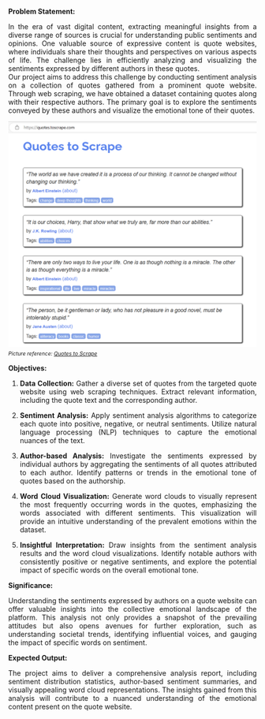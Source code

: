 **Problem Statement:**
<div style="text-align: justify;">
In the era of vast digital content, extracting meaningful insights from a diverse range of sources is crucial for understanding public sentiments and opinions. One valuable source of expressive content is quote websites, where individuals share their thoughts and perspectives on various aspects of life. The challenge lies in efficiently analyzing and visualizing the sentiments expressed by different authors in these quotes.
</div>
<div style="text-align: justify;">
Our project aims to address this challenge by conducting sentiment analysis on a collection of quotes gathered from a prominent quote website. Through web scraping, we have obtained a dataset containing quotes along with their respective authors. The primary goal is to explore the sentiments conveyed by these authors and visualize the emotional tone of their quotes.
</div>

![Quote Scrape Image](assets/Quotes_Scrape.png) <span style="font-size: 8pt;">*Picture reference: [Quotes to Scrape](https://quotes.toscrape.com/)* </span>

<div style="text-align: justify;">
  
**Objectives:**

1. **Data Collection:** Gather a diverse set of quotes from the targeted quote website using web scraping techniques. Extract relevant information, including the quote text and the corresponding author.

2. **Sentiment Analysis:** Apply sentiment analysis algorithms to categorize each quote into positive, negative, or neutral sentiments. Utilize natural language processing (NLP) techniques to capture the emotional nuances of the text.

3. **Author-based Analysis:** Investigate the sentiments expressed by individual authors by aggregating the sentiments of all quotes attributed to each author. Identify patterns or trends in the emotional tone of quotes based on the authorship.

4. **Word Cloud Visualization:** Generate word clouds to visually represent the most frequently occurring words in the quotes, emphasizing the words associated with different sentiments. This visualization will provide an intuitive understanding of the prevalent emotions within the dataset.

5. **Insightful Interpretation:** Draw insights from the sentiment analysis results and the word cloud visualizations. Identify notable authors with consistently positive or negative sentiments, and explore the potential impact of specific words on the overall emotional tone.
</div>

**Significance:**
<div style="text-align: justify;">
Understanding the sentiments expressed by authors on a quote website can offer valuable insights into the collective emotional landscape of the platform. This analysis not only provides a snapshot of the prevailing attitudes but also opens avenues for further exploration, such as understanding societal trends, identifying influential voices, and gauging the impact of specific words on sentiment.
</div>

**Expected Output:**
<div style="text-align: justify;">
The project aims to deliver a comprehensive analysis report, including sentiment distribution statistics, author-based sentiment summaries, and visually appealing word cloud representations. The insights gained from this analysis will contribute to a nuanced understanding of the emotional content present on the quote website.
</div>
